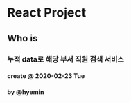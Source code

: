 # React Project

## Who is

### 누적 data로 해당 부서 직원 검색 서비스

####

#### create @ 2020-02-23 Tue

#### by @hyemin
